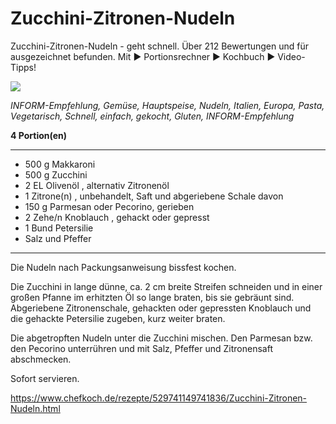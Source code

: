 # Zucchini-Zitronen-Nudeln

Zucchini-Zitronen-Nudeln - geht schnell. Über 212 Bewertungen und für ausgezeichnet befunden. Mit ► Portionsrechner ► Kochbuch ► Video-Tipps!

<img src="https://img.chefkoch-cdn.de/rezepte/529741149741836/bilder/764028/crop-960x540/zucchini-zitronen-nudeln.jpg" />

*INFORM-Empfehlung, Gemüse, Hauptspeise, Nudeln, Italien, Europa, Pasta, Vegetarisch, Schnell, einfach, gekocht, Gluten, INFORM-Empfehlung*

**4 Portion(en)**

---

- 500 g Makkaroni
- 500 g Zucchini
- 2 EL Olivenöl , alternativ Zitronenöl
- 1  Zitrone(n) , unbehandelt, Saft und abgeriebene Schale davon
- 150 g Parmesan oder Pecorino, gerieben
- 2 Zehe/n Knoblauch , gehackt oder gepresst
- 1 Bund Petersilie
-  Salz und Pfeffer

---

Die Nudeln nach Packungsanweisung bissfest kochen. 

Die Zucchini in lange dünne, ca. 2 cm breite Streifen schneiden und in einer großen Pfanne im erhitzten Öl so lange braten, bis sie gebräunt sind. Abgeriebene Zitronenschale, gehackten oder gepressten Knoblauch und die gehackte Petersilie zugeben, kurz weiter braten. 

Die abgetropften Nudeln unter die Zucchini mischen. Den Parmesan bzw. den Pecorino unterrühren und mit Salz, Pfeffer und Zitronensaft abschmecken. 

Sofort servieren.

https://www.chefkoch.de/rezepte/529741149741836/Zucchini-Zitronen-Nudeln.html
